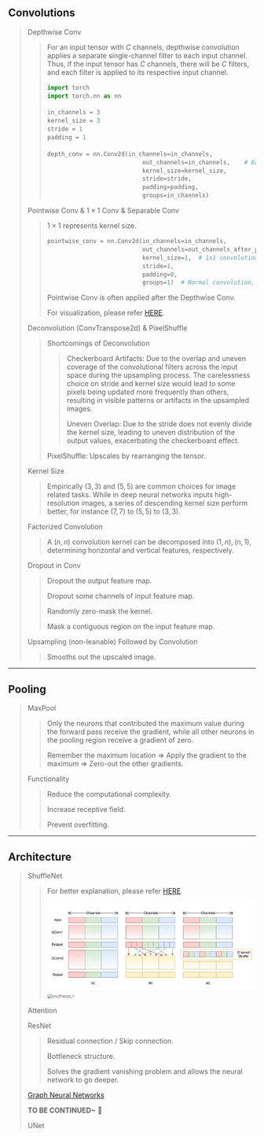 ## Convolutions

> Depthwise Conv
>
> > For an input tensor with $C$ channels, depthwise convolution applies a separate single-channel filter to each input channel. Thus, if the input tensor has $C$ channels, there will be $C$​ filters, and each filter is applied to its respective input channel.
> >
> > ```python
> > import torch
> > import torch.nn as nn
> > 
> > in_channels = 3
> > kernel_size = 3
> > stride = 1
> > padding = 1
> > 
> > depth_conv = nn.Conv2d(in_channels=in_channels,
> >                            out_channels=in_channels,    # Equal to input channels
> >                            kernel_size=kernel_size,
> >                            stride=stride,
> >                            padding=padding,
> >                            groups=in_channels)
> > ```
>
> Pointwise Conv & $1\times1$ Conv & Separable Conv
>
> > $1\times1$ represents kernel size. 
> >
> > ```python
> > pointwise_conv = nn.Conv2d(in_channels=in_channels,
> >                            out_channels=out_channels_after_pointwise,
> >                            kernel_size=1,  # 1x1 convolution
> >                            stride=1,
> >                            padding=0,
> >                            groups=1)  # Normal convolution, no grouping
> > ```
> >
> > Pointwise Conv is often applied after the Depthwise Conv. 
> >
> > For visualization, please refer [HERE](https://medium.com/@zurister/depth-wise-convolution-and-depth-wise-separable-convolution-37346565d4ec). 
>
> Deconvolution (ConvTranspose2d) & PixelShuffle
>
> > Shortcomings of Deconvolution
> >
> > > Checkerboard Artifacts: Due to the overlap and uneven coverage of the convolutional filters across the input space during the upsampling process. The carelessness choice on stride and kernel size would lead to some pixels being updated more frequently than others, resulting in visible patterns or artifacts in the upsampled images. 
> > >
> > > Uneven Overlap: Due to the stride does not evenly divide the kernel size, leading to uneven distribution of the output values, exacerbating the checkerboard effect. 
> >
> > PixelShuffle: Upscales by rearranging the tensor. 
>
> Kernel Size
>
> > Empirically $(3,3)$ and $(5,5)$ are common choices for image related tasks. While in deep neural networks inputs high-resolution images, a series of descending kernel size perform better, for instance $(7,7)$ to $(5,5)$ to $(3,3)$. 
>
> Factorized Convolution
>
> > A $(n,n)$ convolution kernel can be decomposed into $(1,n),(n,1)$​, determining horizontal and vertical features, respectively. 
>
> Dropout in Conv
>
> > Dropout the output feature map. 
> >
> > Dropout some channels of input feature map. 
> >
> > Randomly zero-mask the kernel. 
> >
> > Mask a contiguous region on the input feature map. 
>
> Upsampling (non-leanable) Followed by Convolution
>
> > Smooths out the upscaled image.



---

## Pooling

>MaxPool
>
>> Only the neurons that contributed the maximum value during the forward pass receive the gradient, while all other neurons in the pooling region receive a gradient of zero.
>>
>> Remember the maximum location => Apply the gradient to the maximum => Zero-out the other gradients. 
>
>Functionality
>
>> Reduce the computational complexity.
>>
>> Increase receptive field. 
>>
>> Prevent overfitting. 

---

## Architecture

> ShuffleNet
>
> > For better explanation, please refer [HERE](https://medium.com/syncedreview/shufflenet-an-extremely-efficient-convolutional-neural-network-for-mobile-devices-72c6f5b01651). 
> >
> > <img src="./graphics/shufflenet_0.png" alt="shufflenet_0" style="zoom: 67%;" />
> >
> > <img src="/home/mumu/AIInterview/graphics/shufflenet_1.png" alt="shufflenet_1" style="zoom:58%;" />
>
> Attention
>
> ResNet
>
> > Residual connection / Skip connection. 
> >
> > Bottleneck structure. 
> >
> > Solves the gradient vanishing problem and allows the neural network to go deeper. 
>
> [Graph Neural Networks](https://distill.pub/2021/gnn-intro/)
>
> **TO BE CONTINUED~** :hugs:
>
> UNet 
